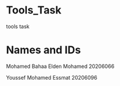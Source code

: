 # Tools_Task
tools task
# Names and IDs
Mohamed Bahaa Elden Mohamed 20206066

Youssef Mohamed Essmat 20206096
